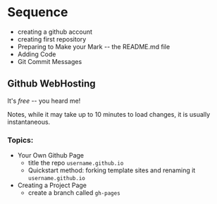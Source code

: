 Sequence
========

- creating a github account
- creating first repository
- Preparing to Make your Mark -- the README.md file
- Adding Code
- Git Commit Messages


## Github WebHosting

It's *free* -- you heard me!

Notes, while it may take up to 10 minutes to load changes, it is usually instantaneous.

### Topics:

- Your Own Github Page 
  - title the repo `username.github.io`
  - Quickstart method: forking template sites and renaming it `username.github.io`
- Creating a Project Page 
  - create a branch called `gh-pages`
